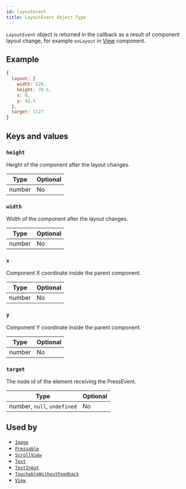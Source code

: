 ```yaml
---
id: layoutevent
title: LayoutEvent Object Type
---
```


`LayoutEvent` object is returned in the callback as a result of component layout change, for example `onLayout` in [View](view.md) component.

## Example

```js
{
  layout: {
    width: 520,
    height: 70.5,
    x: 0,
    y: 42.5
  },
  target: 1127
}
```

## Keys and values

### `height`

Height of the component after the layout changes.

| Type   | Optional |
| ------ | -------- |
| number | No       |

### `width`

Width of the component after the layout changes.

| Type   | Optional |
| ------ | -------- |
| number | No       |

### `x`

Component X coordinate inside the parent component.

| Type   | Optional |
| ------ | -------- |
| number | No       |

### `y`

Component Y coordinate inside the parent component.

| Type   | Optional |
| ------ | -------- |
| number | No       |

### `target`

The node id of the element receiving the PressEvent.

| Type                        | Optional |
| --------------------------- | -------- |
| number, `null`, `undefined` | No       |

## Used by

- [`Image`](image.md)
- [`Pressable`](pressable.md)
- [`ScrollView`](scrollview.md)
- [`Text`](text.md)
- [`TextInput`](textinput.md)
- [`TouchableWithoutFeedback`](touchablewithoutfeedback.md)
- [`View`](view.md)
